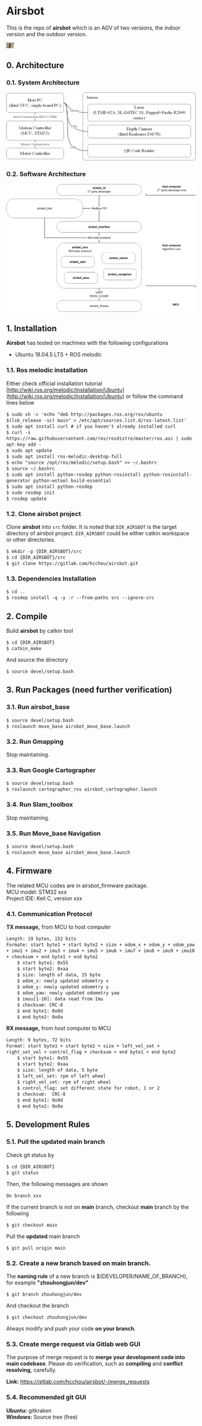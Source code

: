 # Airsbot

This is the repo of **airsbot** which is an AGV of two versions, the indoor version and the outdoor version.

<img src=".\airsbot_doc\1.JPG" alt="1" style="zoom:2%;" />        <img src=".\airsbot_doc\2.JPG" alt="2" style="zoom:2%;" />    

## 0. Architecture
### 0.1. System Architecture
![](./airsbot_doc/system_architecture.png)

### 0.2. Software Architecture
![](./airsbot_doc/software_architecture.png)

## 1. Installation

**Airsbot** has tested on machines with the following configurations  
* Ubuntu 18.04.5 LTS + ROS melodic

### 1.1. Ros melodic installation
Either check official installation tutorial [http://wiki.ros.org/melodic/Installation/Ubuntu](http://wiki.ros.org/melodic/Installation/Ubuntu) or follow the command lines below

    $ sudo sh -c 'echo "deb http://packages.ros.org/ros/ubuntu $(lsb_release -sc) main" > /etc/apt/sources.list.d/ros-latest.list'
    $ sudo apt install curl # if you haven't already installed curl
    $ curl -s https://raw.githubusercontent.com/ros/rosdistro/master/ros.asc | sudo apt-key add -
    $ sudo apt update
    $ sudo apt install ros-melodic-desktop-full
    $ echo "source /opt/ros/melodic/setup.bash" >> ~/.bashrc
    $ source ~/.bashrc
    $ sudo apt install python-rosdep python-rosinstall python-rosinstall-generator python-wstool build-essential
    $ sudo apt install python-rosdep
    $ sudo rosdep init
    $ rosdep update

### 1.2. Clone airsbot project

Clone **airsbot** into `src` folder. It is noted that `DIR_AIRSBOT` is the target directory of airsbot project. `DIR_AIRSBOT` could be either catkin workspace or other directories. 

    $ mkdir -p {DIR_AIRSBOT}/src 
    $ cd {DIR_AIRSBOT}/src
    $ git clone https://gitlab.com/hcchou/airsbot.git

### 1.3. Dependencies Installation

    $ cd ..
    $ rosdep install -q -y -r --from-paths src --ignore-src

## 2. Compile 
Build **airsbot** by catkin tool 

    $ cd {DIR_AIRSBOT}
    $ catkin_make

And source the directory 

    $ source devel/setup.bash

## 3. Run Packages (need further verification)  
### 3.1. Run airsbot_base
    $ source devel/setup.bash
    $ roslaunch move_base airsbot_move_base.launch
### 3.2. Run Gmapping  
Stop maintaining.
### 3.3. Run Google Cartographer  
    $ source devel/setup.bash
    $ roslaunch cartographer_ros airsbot_cartographer.launch
### 3.4. Run Slam_toolbox  
Stop maintaining.
### 3.5. Run Move_base Navigation
    $ source devel/setup.bash
    $ roslaunch move_base airsbot_move_base.launch

## 4. Firmware
The related MCU codes are in airsbot_firmware package.  
MCU model: STM32 xxx    
Project IDE: Keil C, version xxx  
### 4.1. Communication Protocol
**TX message,** from MCU to host computer  

    Length: 19 bytes, 152 bits
    Formate: start byte1 + start byte2 + size + odom_x + odom_y + odom_yaw + imu1 + imu2 + imu3 + imu4 + imu5 + imu6 + imu7 + imu8 + imu9 + imu10 + checksum + end byte1 + end byte2
        $ start byte1: 0x55
        $ start byte2: 0xaa
        $ size: length of data, 15 byte
        $ odom_x: newly updated odometry x
        $ odom_y: newly updated odometry y
        $ odom_yaw: newly updated odometry yaw
        $ imuu[1-10]: data read from Imu 
        $ checksum: CRC-8
        $ end byte1: 0x0d
        $ end byte2: 0x0a

**RX message,** from host computer to MCU  

    Length: 9 bytes, 72 bits
    Format: start byte1 + start byte2 + size + left_vel_set + right_set_vel + control_flag + checksum + end byte1 + end byte2
        $ start byte1: 0x55
        $ start byte2: 0xaa
        $ size: length of data, 5 byte
        $ left_vel_set: rpm of left wheel
        $ right_vel_set: rpm of right wheel
        $ control_flag: set different state for robot, 1 or 2
        $ checksum:  CRC-8
        $ end byte1: 0x0d
        $ end byte2: 0x0a

## 5. Development Rules  
### 5.1. Pull the updated main branch
Check git status by

    $ cd {DIR_AIRSBOT}  
    $ git status

Then, the following messages are shown

    On branch xxx

If the current branch is not on **main** branch, checkout **main** branch by the following  

    $ git checkout main

Pull the **updated** main branch

    $ git pull origin main

### 5.2. Create a new branch based on main branch. 
The **naming rule** of a new branch is ${DEVELOPER/NAME_OF_BRANCH}, for example **"zhouhongjun/dev"**

    $ git branch zhouhongjun/dev

And checkout the branch  

    $ git checkout zhouhongjun/dev

Always modify and push your code **on your branch**.

### 5.3. Create merge request via Gitlab web GUI 
The purpose of merge request is to **merge your development code into main codebase**. Please do verification, such as **compiling** and **conflict resolving,** carefully.  

**Link:** https://gitlab.com/hcchou/airsbot/-/merge_requests  

### 5.4. Recommended git GUI
**Ubuntu:** gitkraken  
**Windows:** Source tree (free)  